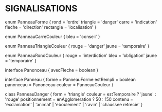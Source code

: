 # SIGNALISATIONS

enum PanneauForme {
  rond = 'ordre'
  triangle = 'danger'
  carre = 'indication'
  fleche = 'direction'
  rectangle = 'localisation'
}

enum PanneauCarreCouleur {
  bleu = 'conseil'
}

enum PanneauTriangleCouleur {
  rouge = 'danger'
  jaune = 'temporaire'
}

enum PanneauRondCouleur {
  rouge = 'interdiction'
  bleu = 'obligation'
  jaune = 'temporaire'
}

interface Panonceau {
  avecFleche = boolean
}

interface Panneau {
  forme = PanneauForme
  estRempli = boolean
  panonceau = Panonceau
  couleur = PanneauCouleur
}

class PanneauDanger {
  form = 'triangle'
  couleur = estTemporaire ? 'jaune' : 'rouge'
  positionnement = enAgglomeration ? 50 : 150
  contenu = 'exclamation' | 'animal' | 'eboulement' | 'ravin' | 'chaussee retrecie'
}
